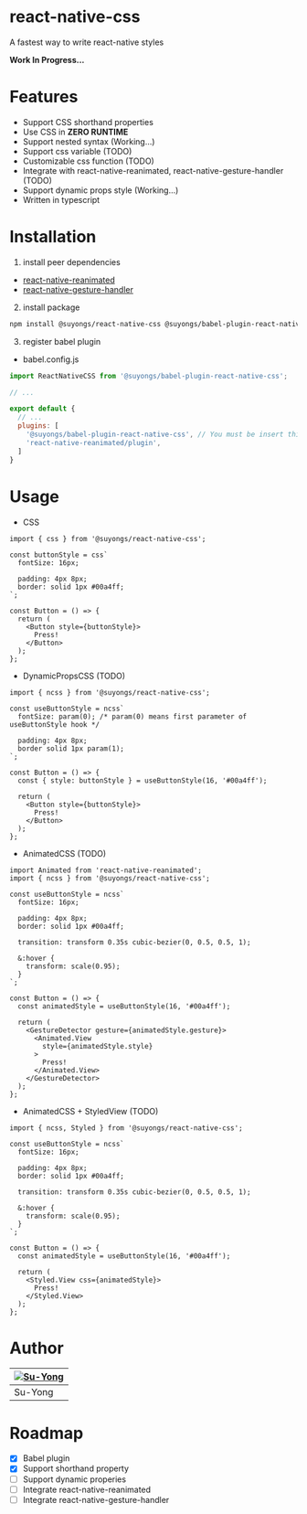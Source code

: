 # react-native-css
A fastest way to write react-native styles

**Work In Progress...**

# Features
* Support CSS shorthand properties
* Use CSS in **ZERO RUNTIME**
* Support nested syntax (Working...)
* Support css variable (TODO)
* Customizable css function (TODO)
* Integrate with react-native-reanimated, react-native-gesture-handler (TODO)
* Support dynamic props style (Working...)
* Written in typescript

# Installation

1. install peer dependencies
 * [react-native-reanimated](https://docs.swmansion.com/react-native-reanimated/docs/fundamentals/installation/)
 * [react-native-gesture-handler](https://docs.swmansion.com/react-native-gesture-handler/docs/installation)

2. install package
```sh
npm install @suyongs/react-native-css @suyongs/babel-plugin-react-native-css
```

3. register babel plugin
* babel.config.js
```js
import ReactNativeCSS from '@suyongs/babel-plugin-react-native-css';

// ...

export default {
  // ...
  plugins: [
    '@suyongs/babel-plugin-react-native-css', // You must be insert this plugin before react-native-reanimated/plugin
    'react-native-reanimated/plugin',
  ]
}
```

# Usage

* CSS
```tsx
import { css } from '@suyongs/react-native-css';

const buttonStyle = css`
  fontSize: 16px;

  padding: 4px 8px;
  border: solid 1px #00a4ff;
`;

const Button = () => {
  return (
    <Button style={buttonStyle}>
      Press!
    </Button>
  );
};
```

* DynamicPropsCSS (TODO)
```tsx
import { ncss } from '@suyongs/react-native-css';

const useButtonStyle = ncss`
  fontSize: param(0); /* param(0) means first parameter of useButtonStyle hook */

  padding: 4px 8px;
  border solid 1px param(1);
`;

const Button = () => {
  const { style: buttonStyle } = useButtonStyle(16, '#00a4ff');

  return (
    <Button style={buttonStyle}>
      Press!
    </Button>
  );
};
```

* AnimatedCSS (TODO)
```tsx
import Animated from 'react-native-reanimated';
import { ncss } from '@suyongs/react-native-css';

const useButtonStyle = ncss`
  fontSize: 16px;

  padding: 4px 8px;
  border: solid 1px #00a4ff;

  transition: transform 0.35s cubic-bezier(0, 0.5, 0.5, 1);

  &:hover {
    transform: scale(0.95);
  }
`;

const Button = () => {
  const animatedStyle = useButtonStyle(16, '#00a4ff');

  return (
    <GestureDetector gesture={animatedStyle.gesture}>
      <Animated.View
        style={animatedStyle.style}
      >
        Press!
      </Animated.View>
    </GestureDetector>
  );
};
```

* AnimatedCSS + StyledView (TODO)
```tsx
import { ncss, Styled } from '@suyongs/react-native-css';

const useButtonStyle = ncss`
  fontSize: 16px;

  padding: 4px 8px;
  border: solid 1px #00a4ff;

  transition: transform 0.35s cubic-bezier(0, 0.5, 0.5, 1);

  &:hover {
    transform: scale(0.95);
  }
`;

const Button = () => {
  const animatedStyle = useButtonStyle(16, '#00a4ff');

  return (
    <Styled.View css={animatedStyle}>
      Press!
    </Styled.View>
  );
};
```

# Author
| [![Su-Yong](https://avatars.githubusercontent.com/u/13764936?v=4&s=128)](https://github.com/Su-Yong) |
| ------- |
| Su-Yong |

# Roadmap
 - [X] Babel plugin
 - [X] Support shorthand property
 - [ ] Support dynamic properies
 - [ ] Integrate react-native-reanimated
 - [ ] Integrate react-native-gesture-handler
